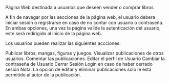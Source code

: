 Página Web destinada a usuarios que deseen vender o comprar libros

A fin de navegar por las secciones de la página web, el usuario debera iniciar sesión o registrarse en caso de no contar con usuario o contraseña. En ambas opciones, una vez la página valide la autenticación del usuario, este será redirigido al inicio de la página web.

Los usuarios pueden realizar las siguientes accciones:

Publicar libros, mangas, figuras y juegos.
Visualizar publicaciones de otros usuarios.
Comentar las publicaciones.
Editar el perfil de Usuario
Cambiar la contraseña de Usuario
Cerrar Sesión
Login en caso de haber cerrado sesión
Nota: La opción de editar y eliminar publicaciones solo le está permitido al autor de la publicación.
